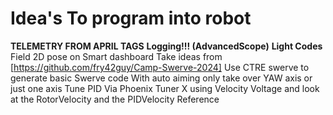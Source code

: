 # Idea's To program into robot

**TELEMETRY FROM APRIL TAGS**
**Logging!!! (AdvancedScope)**
**Light Codes**
Field 2D pose on Smart dashboard
Take ideas from [https://github.com/fry42guy/Camp-Swerve-2024]
Use CTRE swerve to generate basic Swerve code
With auto aiming only take over YAW axis or just one axis
Tune PID Via Phoenix Tuner X using Velocity Voltage and look at the RotorVelocity and the PIDVelocity Reference
